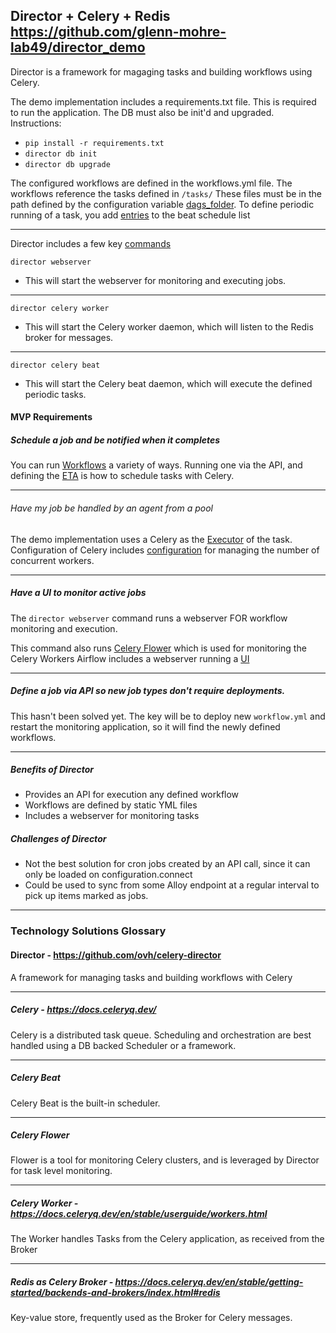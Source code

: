 ## Director + Celery + Redis https://github.com/glenn-mohre-lab49/director_demo

Director is a framework for magaging tasks and building workflows using Celery.

The demo implementation includes a requirements.txt file. This is required to run the application.
The DB must also be init'd and upgraded.
Instructions:
- `pip install -r requirements.txt`
- `director db init`
- `director db upgrade`

The configured workflows are defined in the workflows.yml file. The workflows reference the tasks defined in `/tasks/`
These files must be in the path defined by the configuration variable [dags_folder](https://airflow.apache.org/docs/apache-airflow/stable/configurations-ref.html#dags-folder).
To define periodic running of a task, you add [entries](https://docs.celeryq.dev/en/stable/userguide/periodic-tasks.html#entries) to the beat schedule list

---

Director includes a few key [commands](https://ovh.github.io/celery-director/#commands)

`director webserver`
- This will start the webserver for monitoring and executing jobs.

---
`director celery worker`
- This will start the Celery worker daemon, which will listen to the Redis broker for messages.
---
`director celery beat`
- This will start the Celery beat daemon, which will execute the defined periodic tasks.
  
#### MVP Requirements

##### Schedule a job and be notified when it completes
You can run [Workflows](https://ovh.github.io/celery-director/guides/run-workflows/) a variety of ways.
Running one via the API, and defining the [ETA](https://docs.celeryq.dev/en/latest/userguide/calling.html#eta-and-countdown) is how to schedule tasks with Celery.

---
###### Have my job be handled by an agent from a pool
The demo implementation uses a Celery as the [Executor](https://airflow.apache.org/docs/apache-airflow/stable/executor/index.html) of the task.
Configuration of Celery includes [configuration](https://docs.celeryq.dev/en/3.1/configuration.html#celeryd-concurrency) for managing the number of concurrent workers.

---
##### Have a UI to monitor active jobs
The `director webserver` command runs a webserver FOR workflow monitoring and execution.

This command also runs [Celery Flower](https://flower.readthedocs.io/en/latest/) which is used for monitoring the Celery Workers
Airflow includes a webserver running a [UI](https://airflow.apache.org/docs/apache-airflow/stable/ui.html)

---
##### Define a job via API so new job types don't require deployments.
This hasn't been solved yet. The key will be to deploy new `workflow.yml` and restart the monitoring
application, so it will find the newly defined workflows.

---
##### Benefits of Director
- Provides an API for execution any defined workflow
- Workflows are defined by static YML files
- Includes a webserver for monitoring tasks

##### Challenges of Director
- Not the best solution for cron jobs created by an API call, since it can only be loaded on configuration.connect
- Could be used to sync from some Alloy endpoint at a regular interval to pick up items marked as jobs.

---
### Technology Solutions Glossary


#### Director - https://github.com/ovh/celery-director
A framework for managing tasks and building workflows with Celery

---
##### Celery - https://docs.celeryq.dev/
Celery is a distributed task queue. Scheduling and orchestration are best handled using a DB backed Scheduler or a framework.

---
##### Celery Beat 
Celery Beat is the built-in scheduler.

---
##### Celery Flower
Flower is a tool for monitoring Celery clusters, and is leveraged by Director for task level monitoring.

---
##### Celery Worker - https://docs.celeryq.dev/en/stable/userguide/workers.html
The Worker handles Tasks from the Celery application, as received from the Broker

---
##### Redis as Celery Broker - https://docs.celeryq.dev/en/stable/getting-started/backends-and-brokers/index.html#redis
Key-value store, frequently used as the Broker for Celery messages.
